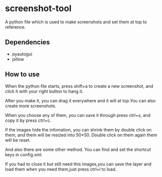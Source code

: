 # screenshot-tool
A python file which is used to make screenshots and set them at top to reference.
## Dependencies
- pyautogui
- pillow
## How to use
When the python file starts, press shift+a to create a new screenshot, and click it with your right button to hang it.

After you make it, you can drag it everywhere and it will at top.You can also create more screenshots.

When you choose any of them, you can save it through press ctrl+s, and copy it by press ctrl+c.

If the images hide the infomation, you can shrink them by double click on them, and them will be resized into 50*50. Double click on them again them will be reset.

And also there are some other method. You can find and set the shortcut keys in config.xml.

If you had to close it but still need this images,you can save the layer and load them when you need them,just press ctrl+l to load.





